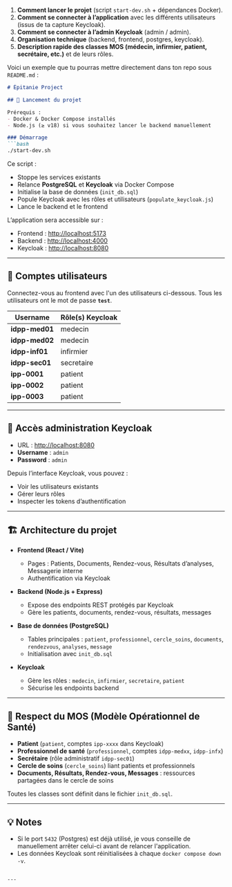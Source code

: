 1. **Comment lancer le projet** (script `start-dev.sh` + dépendances Docker).
2. **Comment se connecter à l’application** avec les différents utilisateurs (issus de ta capture Keycloak).
3. **Comment se connecter à l’admin Keycloak** (admin / admin).
4. **Organisation technique** (backend, frontend, postgres, keycloak).
5. **Description rapide des classes MOS (médecin, infirmier, patient, secrétaire, etc.)** et de leurs rôles.

Voici un exemple que tu pourras mettre directement dans ton repo sous `README.md` :

````markdown
# Épitanie Project

## 🚀 Lancement du projet

Prérequis :  
- Docker & Docker Compose installés  
- Node.js (≥ v18) si vous souhaitez lancer le backend manuellement  

### Démarrage
```bash
./start-dev.sh
````

Ce script :

* Stoppe les services existants
* Relance **PostgreSQL** et **Keycloak** via Docker Compose
* Initialise la base de données (`init_db.sql`)
* Popule Keycloak avec les rôles et utilisateurs (`populate_keycloak.js`)
* Lance le backend et le frontend

L’application sera accessible sur :

* Frontend : [http://localhost:5173](http://localhost:5173)
* Backend : [http://localhost:4000](http://localhost:4000)
* Keycloak : [http://localhost:8080](http://localhost:8080)

---

## 👤 Comptes utilisateurs

Connectez-vous au frontend avec l'un des utilisateurs ci-dessous.
Tous les utilisateurs ont le mot de passe **`test`**.

| Username       | Rôle(s) Keycloak |
| -------------- | ---------------- |
| **idpp-med01** | medecin          |
| **idpp-med02** | medecin          |
| **idpp-inf01** | infirmier        |
| **idpp-sec01** | secretaire       |
| **ipp-0001**   | patient          |
| **ipp-0002**   | patient          |
| **ipp-0003**   | patient          |

---

## 🔑 Accès administration Keycloak

* URL : [http://localhost:8080](http://localhost:8080)
* **Username** : `admin`
* **Password** : `admin`

Depuis l’interface Keycloak, vous pouvez :

* Voir les utilisateurs existants
* Gérer leurs rôles
* Inspecter les tokens d’authentification

---

## 🏗️ Architecture du projet

* **Frontend (React / Vite)**

  * Pages : Patients, Documents, Rendez-vous, Résultats d’analyses, Messagerie interne
  * Authentification via Keycloak

* **Backend (Node.js + Express)**

  * Expose des endpoints REST protégés par Keycloak
  * Gère les patients, documents, rendez-vous, résultats, messages

* **Base de données (PostgreSQL)**

  * Tables principales : `patient`, `professionnel`, `cercle_soins`, `documents`, `rendezvous`, `analyses`, `message`
  * Initialisation avec `init_db.sql`

* **Keycloak**

  * Gère les rôles : `medecin`, `infirmier`, `secretaire`, `patient`
  * Sécurise les endpoints backend

---

## 📖 Respect du MOS (Modèle Opérationnel de Santé)

- **Patient** (`patient`, comptes `ipp-xxxx` dans Keycloak)  
- **Professionnel de santé** (`professionnel`, comptes `idpp-medxx`, `idpp-infx`)  
- **Secrétaire** (rôle administratif `idpp-sec01`)  
- **Cercle de soins** (`cercle_soins`) liant patients et professionnels  
- **Documents, Résultats, Rendez-vous, Messages** : ressources partagées dans le cercle de soins

Toutes les classes sont définit dans le fichier `init_db.sql`.

---

## 💡 Notes

* Si le port `5432` (Postgres) est déjà utilisé, je vous conseille de manuellement arrêter celui-ci avant de relancer l'application.
* Les données Keycloak sont réinitialisées à chaque `docker compose down -v`.

```

---
